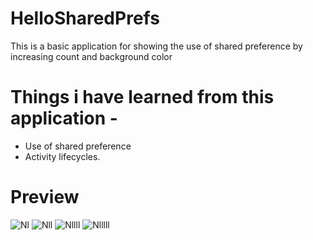 # HelloSharedPrefs

This is a basic application for showing the use of shared preference by increasing count and background color

# Things i have learned from this application - 

* Use of shared preference
* Activity lifecycles.

# Preview

![Nl](https://user-images.githubusercontent.com/68476336/117138044-29209e00-adc8-11eb-89b7-988f0d4fc87d.PNG)
![Nll](https://user-images.githubusercontent.com/68476336/117138086-30e04280-adc8-11eb-934b-f938318e1544.PNG)
![Nllll](https://user-images.githubusercontent.com/68476336/117138120-363d8d00-adc8-11eb-845d-9a58cfd8ce29.PNG)
![Nlllll](https://user-images.githubusercontent.com/68476336/117138214-553c1f00-adc8-11eb-8ff3-25f3b53476de.PNG)

